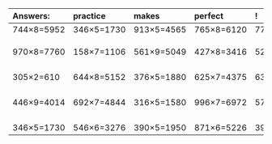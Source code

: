 | Answers: | practice | makes | perfect | ! |
| :--- | :--- | :--- | :--- | :--- |
| 744×8=5952 | 346×5=1730 | 913×5=4565 | 765×8=6120 | 772×3=2316 | 
|   |   |   |   |   | 
|   |   |   |   |   | 
|   |   |   |   |   | 
| 970×8=7760 | 158×7=1106 | 561×9=5049 | 427×8=3416 | 523×4=2092 | 
|   |   |   |   |   | 
|   |   |   |   |   | 
|   |   |   |   |   | 
|   |   |   |   |   | 
| 305×2=610 | 644×8=5152 | 376×5=1880 | 625×7=4375 | 631×6=3786 | 
|   |   |   |   |   | 
|   |   |   |   |   | 
|   |   |   |   |   | 
|   |   |   |   |   | 
| 446×9=4014 | 692×7=4844 | 316×5=1580 | 996×7=6972 | 576×2=1152 | 
|   |   |   |   |   | 
|   |   |   |   |   | 
|   |   |   |   |   | 
|   |   |   |   |   | 
| 346×5=1730 | 546×6=3276 | 390×5=1950 | 871×6=5226 | 399×4=1596 | 
